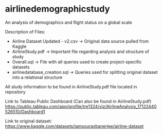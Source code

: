 # airlinedemographicstudy
An analysis of demographics and flight status on a global scale

Description of Files:
- Airline Dataset Updated - v2.csv -> Original data source pulled from Kaggle
- AirlineStudy.pdf -> Important file regarding analysis and structure of study
- Overall.sql -> File with all queries used to create project-specific datasets
- airlinedatabase_creation.sql -> Queries used for splitting original dataset into a relational structure

All study information to be found in AirlineStudy.pdf file located in repository

Link to Tableau Public Dashboard (Can also be found in AirlineStudy.pdf) 
https://public.tableau.com/app/profile/tre1324/viz/AirlineAnalysis_17122440526510/Dashboard1

Link to original dataset:
https://www.kaggle.com/datasets/iamsouravbanerjee/airline-dataset
